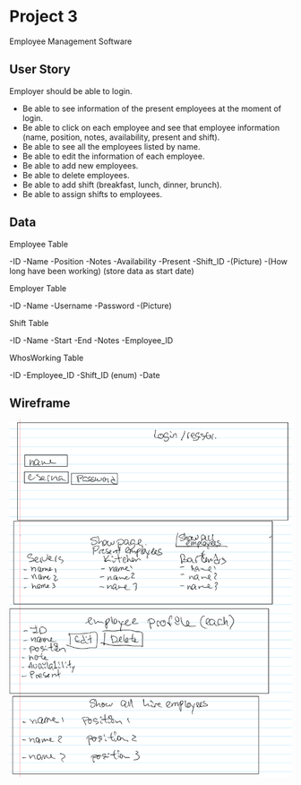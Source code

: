 # Project 3
Employee Management Software

## User Story

Employer should be able to login. 
- Be able to see information of the present employees at the moment of login. 
- Be able to click on each employee and see that employee information
(name, position, notes, availability, present and shift).
- Be able to see all the employees listed by name.
- Be able to edit the information of each employee.
- Be able to add new employees.
- Be able to delete employees. 
- Be able to add shift (breakfast, lunch, dinner, brunch).
- Be able to assign shifts to employees. 

## Data

Employee Table

-ID
-Name
-Position
-Notes
-Availability
-Present 
-Shift_ID
-(Picture)
-(How long have been working) (store data as start date)


Employer Table

-ID
-Name
-Username
-Password
-(Picture)

Shift Table

-ID
-Name
-Start
-End
-Notes
-Employee_ID

WhosWorking Table

-ID
-Employee_ID
-Shift_ID (enum)
-Date


## Wireframe
![Wireframe](Wireframe/WireFrame.jpeg)


